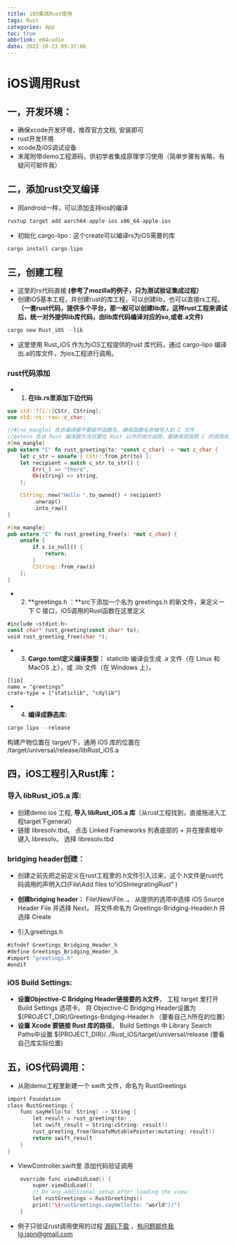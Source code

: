 ```yaml
---
title: iOS集成Rust使用
tags: Rust
categories: App
toc: true
abbrlink: e04cad1e
date: 2022-10-23 09:37:06
---
```


# iOS调用Rust

## 一，开发环境：

- 确保xcode开发环境，推荐官方文档, 安装即可
- rust开发环境
-  xcode及iOS调试设备
-  末尾附带demo工程源码，供初学者集成原理学习使用（简单步骤有省略，有疑问可邮件我）

## 二，添加rust交叉编译
- 同android一样，可以添加支持ios的编译

```rust
rustup target add aarch64-apple-ios x86_64-apple-ios

```

- 初始化 cargo-lipo : 这个create可以编译rs为iOS需要的库

```rust
cargo install cargo-lipo
```

## 三，创建工程
- 这里的rs代码直接 **(参考了mozilla的例子，只为测试验证集成过程）**
- 创建iOS基本工程，并创建rust的库工程，可以创建lib，也可以直接rs工程。 **（一套rust代码，提供多个平台，那一般可以创建lib库，这样rust工程来调试后，统一对外提供lib库代码，由lib库代码编译对应的so,或者.a文件)**

```rust
cargo new Rust_iOS --lib
```

- 这里使用 Rust\_iOS 作为为iOS工程提供的rust 库代码，通过 cargo-lipo 编译出.a的库文件，为ios工程进行调用。

### rust代码添加
- 1. **在lib.rs里添加下边代码**

```rust
use std::ffi::{CStr, CString};
use std::os::raw::c_char;

//#[no_mangle] 告诉编译器不要破坏函数名，确保函数名称被导入到 C 文件
//extern 告诉 Rust 编译器方法将要在 Rust 以外的地方调用，要确保其按照 C 的调用规则编译。
#[no_mangle]
pub extern "C" fn rust_greeting(to: *const c_char) -> *mut c_char {
    let c_str = unsafe { CStr::from_ptr(to) };
    let recipient = match c_str.to_str() {
        Err(_) => "there",
        Ok(string) => string,
    };

    CString::new("Hello ".to_owned() + recipient)
        .unwrap()
        .into_raw()
}

#[no_mangle]
pub extern "C" fn rust_greeting_free(s: *mut c_char) {
    unsafe {
        if s.is_null() {
            return;
        }
        CString::from_raw(s)
    };
}

```

- 2. **greetings.h ：**src下添加一个名为 greetings.h 的新文件，来定义一下 C 接口，iOS调用的Rust函数在这里定义

``` rust
#include <stdint.h>
const char* rust_greeting(const char* to);
void rust_greeting_free(char *);

```

- 3. **Cargo.toml定义编译类型：**
      staticlib 编译会生成 .a 文件（在 Linux 和 MacOS 上），或 .lib 文件（在 Windows 上）。

```
[lib]
name = "greetings"
crate-type = ["staticlib", "cdylib"]
```

- 4. **编译成静态库:**

```rust
cargo lipo --release
```
构建产物位置在 target/下，通用 iOS 库的位置在  /target/universal/release/libRust_iOS.a

## 四，iOS工程引入Rust库：

### 导入 libRust_iOS.a 库:
- 创建demo ios 工程, **导入 libRust_iOS.a 库**（从rust工程找到，直接拖进入工程target下general）
- 链接 libresolv.tbd。 点击 Linked Frameworks 列表底部的 + 并在搜索框中键入 libresolv。 选择 libresolv.tbd

###  bridging header创建：
- 创建之前先把之前定义在rust工程里的.h文件引入过来，这个.h文件是rust代码调用的声明入口(File\Add files to“iOSIntegratingRust” )

- **创建bridging header：** File\New\File..。 从提供的选项中选择 iOS Source Header File 并选择 Next。 将文件命名为 Greetings-Bridging-Header.h 并选择 Create

- 引入greetings.h

```rust
#ifndef Greetings_Bridging_Header_h
#define Greetings_Bridging_Header_h
#import "greetings.h"
#endif

```

### iOS Build Settings:
- **设置Objective-C Bridging Header链接要的.h文件**， 工程 target 里打开 Build Settings 选项卡。 将 Objective-C Bridging Header设置为$(PROJECT_DIR)/Greetings-Bridging-Header.h （要看自己.h所在的位置）
- **设置 Xcode 要链接 Rust 库的路径**，  Build Settings 中 Library Search Paths中设置 $(PROJECT_DIR)/../Rust\_iOS/target/universal/release (要看自己库实际位置)


## 五，iOS代码调用：

- 从刚demo工程里新建一个 swift 文件，命名为 RustGreetings

```c
import Foundation
class RustGreetings {
    func sayHello(to: String) -> String {
        let result = rust_greeting(to)
        let swift_result = String(cString: result!)
        rust_greeting_free(UnsafeMutablePointer(mutating: result))
        return swift_result
    }
}

```

- ViewController.swift里 添加代码验证调用

```c
    override func viewDidLoad() {
        super.viewDidLoad()
        // Do any additional setup after loading the view.
        let rustGreetings = RustGreetings()
        print("\(rustGreetings.sayHello(to: "world"))")
    }
```

- 例子只验证rust调用使用的过程 [源码下载](https://github.com/zhulg/iOSUseRust) ，有问题邮件我lg.json@gmail.com